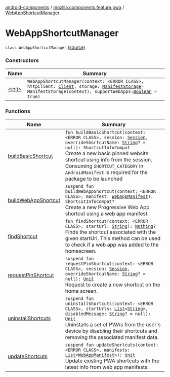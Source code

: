 [android-components](../../index.md) / [mozilla.components.feature.pwa](../index.md) / [WebAppShortcutManager](./index.md)

# WebAppShortcutManager

`class WebAppShortcutManager` [(source)](https://github.com/mozilla-mobile/android-components/blob/master/components/feature/pwa/src/main/java/mozilla/components/feature/pwa/WebAppShortcutManager.kt#L43)

### Constructors

| Name | Summary |
|---|---|
| [&lt;init&gt;](-init-.md) | `WebAppShortcutManager(context: <ERROR CLASS>, httpClient: `[`Client`](../../mozilla.components.concept.fetch/-client/index.md)`, storage: `[`ManifestStorage`](../-manifest-storage/index.md)` = ManifestStorage(context), supportWebApps: `[`Boolean`](https://kotlinlang.org/api/latest/jvm/stdlib/kotlin/-boolean/index.html)` = true)` |

### Functions

| Name | Summary |
|---|---|
| [buildBasicShortcut](build-basic-shortcut.md) | `fun buildBasicShortcut(context: <ERROR CLASS>, session: `[`Session`](../../mozilla.components.browser.session/-session/index.md)`, overrideShortcutName: `[`String`](https://kotlinlang.org/api/latest/jvm/stdlib/kotlin/-string/index.html)`? = null): ShortcutInfoCompat`<br>Create a new basic pinned website shortcut using info from the session. Consuming `SHORTCUT_CATEGORY` in `AndroidManifest` is required for the package to be launched |
| [buildWebAppShortcut](build-web-app-shortcut.md) | `suspend fun buildWebAppShortcut(context: <ERROR CLASS>, manifest: `[`WebAppManifest`](../../mozilla.components.concept.engine.manifest/-web-app-manifest/index.md)`): ShortcutInfoCompat?`<br>Create a new Progressive Web App shortcut using a web app manifest. |
| [findShortcut](find-shortcut.md) | `fun findShortcut(context: <ERROR CLASS>, startUrl: `[`String`](https://kotlinlang.org/api/latest/jvm/stdlib/kotlin/-string/index.html)`): `[`Nothing`](https://kotlinlang.org/api/latest/jvm/stdlib/kotlin/-nothing/index.html)`?`<br>Finds the shortcut associated with the given startUrl. This method can be used to check if a web app was added to the homescreen. |
| [requestPinShortcut](request-pin-shortcut.md) | `suspend fun requestPinShortcut(context: <ERROR CLASS>, session: `[`Session`](../../mozilla.components.browser.session/-session/index.md)`, overrideShortcutName: `[`String`](https://kotlinlang.org/api/latest/jvm/stdlib/kotlin/-string/index.html)`? = null): `[`Unit`](https://kotlinlang.org/api/latest/jvm/stdlib/kotlin/-unit/index.html)<br>Request to create a new shortcut on the home screen. |
| [uninstallShortcuts](uninstall-shortcuts.md) | `suspend fun uninstallShortcuts(context: <ERROR CLASS>, startUrls: `[`List`](https://kotlinlang.org/api/latest/jvm/stdlib/kotlin.collections/-list/index.html)`<`[`String`](https://kotlinlang.org/api/latest/jvm/stdlib/kotlin/-string/index.html)`>, disabledMessage: `[`String`](https://kotlinlang.org/api/latest/jvm/stdlib/kotlin/-string/index.html)`? = null): `[`Unit`](https://kotlinlang.org/api/latest/jvm/stdlib/kotlin/-unit/index.html)<br>Uninstalls a set of PWAs from the user's device by disabling their shortcuts and removing the associated manifest data. |
| [updateShortcuts](update-shortcuts.md) | `suspend fun updateShortcuts(context: <ERROR CLASS>, manifests: `[`List`](https://kotlinlang.org/api/latest/jvm/stdlib/kotlin.collections/-list/index.html)`<`[`WebAppManifest`](../../mozilla.components.concept.engine.manifest/-web-app-manifest/index.md)`>): `[`Unit`](https://kotlinlang.org/api/latest/jvm/stdlib/kotlin/-unit/index.html)<br>Update existing PWA shortcuts with the latest info from web app manifests. |

